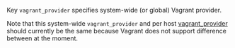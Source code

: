 
Key `vagrant_provider` specifies system-wide (or global) Vagrant provider.

Note that this system-wide `vagrant_provider` and per host [vagrant_provider][1]
should currently be the same because Vagrant does not support difference
between at the moment.

[1]: /docs/pillars/common/system_hosts/_id/vagrant_instance_configuration/vagrant_provider/readme.md


